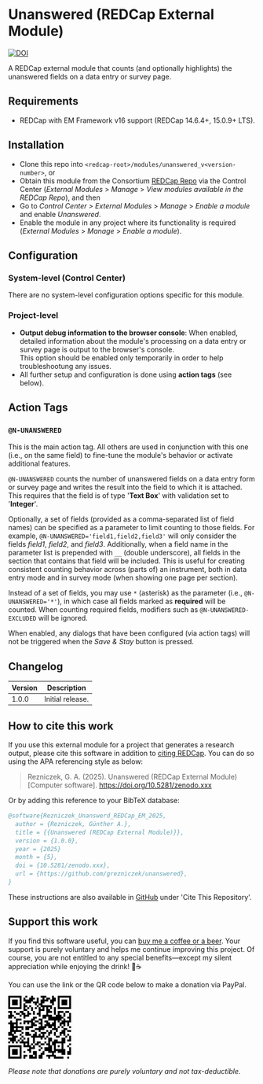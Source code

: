 # Unanswered (REDCap External Module)

[![DOI](https://zenodo.org/badge/DOI/10.5281/zenodo.xxx.svg)](https://doi.org/10.5281/zenodo.xxx)

A REDCap external module that counts (and optionally highlights) the unanswered fields on a data entry or survey page.

## Requirements

- REDCap with EM Framework v16 support (REDCap 14.6.4+, 15.0.9+ LTS).

## Installation

- Clone this repo into `<redcap-root>/modules/unanswered_v<version-number>`, or
- Obtain this module from the Consortium [REDCap Repo](https://redcap.vumc.org/consortium/modules/index.php) via the Control Center (_External Modules_ > _Manage_ > _View modules available in the REDCap Repo_), and then
- Go to _Control Center > External Modules_ > _Manage_ > _Enable a module_ and enable _Unanswered_.
- Enable the module in any project where its functionality is required (_External Modules_ > _Manage_ > _Enable a module_).

## Configuration

### System-level (Control Center)

There are no system-level configuration options specific for this module.

### Project-level

- **Output debug information to the browser console**: When enabled, detailed information about the module's processing on a data entry or survey page is output to the browser's console.  
  This option should be enabled only temporarily in order to help troubleshootung any issues.
- All further setup and configuration is done using **action tags** (see below).

## Action Tags

### `@N-UNANSWERED`

This is the main action tag. All others are used in conjunction with this one (i.e., on the same field) to fine-tune the module's behavior or activate additional features.

`@N-UNANSWERED` counts the number of unanswered fields on a data entry form or survey page and writes the result into the field to which it is attached. This requires that the field is of type '**Text Box**' with validation set to '**Integer**'.

Optionally, a set of fields (provided as a comma-separated list of field names) can be specified as a parameter to limit counting to those fields. For example, `@N-UNANSWERED='field1,field2,field3'` will only consider the fields _field1_, _field2_, and _field3_. Additionally, when a field name in the parameter list is prepended with `__` (double underscore), all fields in the section that contains that field will be included. This is useful for creating consistent counting behavior across (parts of) an instrument, both in data entry mode and in survey mode (when showing one page per section).

Instead of a set of fields, you may use `*` (asterisk) as the parameter (i.e., `@N-UNANSWERED='*'`), in which case all fields marked as **required** will be counted. When counting required fields, modifiers such as `@N-UNANSWERED-EXCLUDED` will be ignored.




When enabled, any dialogs that have been configured (via action tags) will not be triggered when the _Save & Stay_ button is pressed.




## Changelog

Version | Description
------- | ----------------
1.0.0   | Initial release.

## How to cite this work

If you use this external module for a project that generates a research output, please cite this software in addition to [citing REDCap](https://projectredcap.org/resources/citations/). You can do so using the APA referencing style as below:

> Rezniczek, G. A. (2025). Unanswered (REDCap External Module) [Computer software]. https://doi.org/10.5281/zenodo.xxx

Or by adding this reference to your BibTeX database:

```bibtex
@software{Rezniczek_Unanswerd_REDCap_EM_2025,
  author = {Rezniczek, Günther A.},
  title = {{Unanswered (REDCap External Module)}},
  version = {1.0.0},
  year = {2025}
  month = {5},
  doi = {10.5281/zenodo.xxx},
  url = {https://github.com/grezniczek/unanswered},
}
```

These instructions are also available in [GitHub](https://github.com/grezniczek/unanswered) under 'Cite This Repository'.

## Support this work

If you find this software useful, you can [buy me a coffee or a beer](https://www.paypal.com/donate/?hosted_button_id=6VRC2JFRCBGRN). Your support is purely voluntary and helps me continue improving this project. Of course, you are not entitled to any special benefits—except my silent appreciation while enjoying the drink! 🍻☕  

You can use the link or the QR code below to make a donation via PayPal.

![PayPal QR Code](/images/qr-paypal.png)

_Please note that donations are purely voluntary and not tax-deductible._
